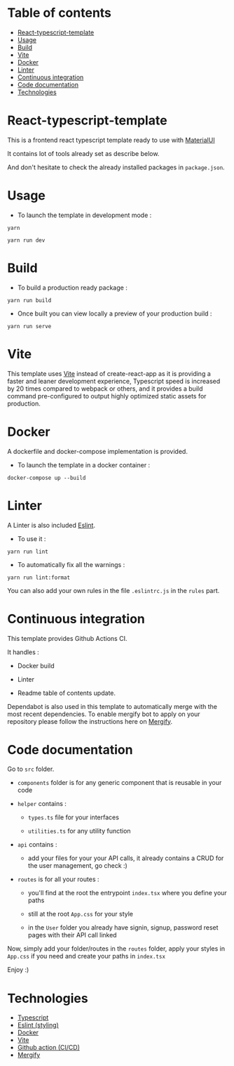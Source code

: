 <!-- START doctoc generated TOC please keep comment here to allow auto update -->
<!-- DON'T EDIT THIS SECTION, INSTEAD RE-RUN doctoc TO UPDATE -->
# Table of contents

- [React-typescript-template](#react-typescript-template)
- [Usage](#usage)
- [Build](#build)
- [Vite](#vite)
- [Docker](#docker)
- [Linter](#linter)
- [Continuous integration](#continuous-integration)
- [Code documentation](#code-documentation)
- [Technologies](#technologies)

<!-- END doctoc generated TOC please keep comment here to allow auto update -->

# React-typescript-template

This is a frontend react typescript template ready to use with [MaterialUI](https://mui.com/)

It contains lot of tools already set as describe below.

And don't hesitate to check the already installed packages in `package.json`.

# Usage

- To launch the template in development mode :

`yarn`

`yarn run dev`

# Build

- To build a production ready package :

`yarn run build`

- Once built you can view locally a preview of your production build :

`yarn run serve`

# Vite

This template uses [Vite](https://vitejs.dev/) instead of create-react-app as it is providing a faster and leaner development experience, Typescript speed is increased by 20 times compared to webpack or others, and it provides a build command pre-configured to output highly optimized static assets for production.

# Docker

A dockerfile and docker-compose implementation is provided.

- To launch the template in a docker container :

`docker-compose up --build`

# Linter

A Linter is also included [Eslint](https://eslint.org/).

- To use it :

`yarn run lint`

- To automatically fix all the warnings :

`yarn run lint:format`

You can also add your own rules in the file `.eslintrc.js` in the `rules` part.

# Continuous integration

This template provides Github Actions CI.

It handles :

- Docker build

- Linter

- Readme table of contents update.

Dependabot is also used in this template to automatically merge with the most recent dependencies.
To enable mergify bot to apply on your repository please follow the instructions here on [Mergify](https://docs.mergify.com/getting-started/).

# Code documentation

Go to `src` folder.

- `components` folder is for any generic component that is reusable in your code

- `helper` contains :

    - `types.ts` file for your interfaces

    - `utilities.ts` for any utility function

- `api` contains :

    - add your files for your your API calls, it already contains a CRUD for the user management, go check :)

- `routes` is for all your routes :

    - you'll find at the root the entrypoint `index.tsx` where you define your paths

    - still at the root `App.css` for your style

    - in the `User` folder you already have signin, signup, password reset pages with their API call linked

Now, simply add your folder/routes in the `routes` folder, apply your styles in `App.css` if you need and create your paths in `index.tsx`

Enjoy :)

# Technologies

- [Typescript](https://www.typescriptlang.org/)
- [Eslint (styling)](https://eslint.org/)
- [Docker](https://www.docker.com/)
- [Vite](https://vitejs.dev/)
- [Github action (CI/CD)](https://github.com/features/actions)
- [Mergify](https://docs.mergify.com/getting-started/)
